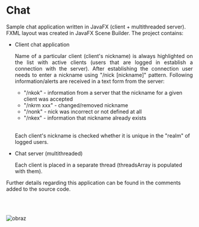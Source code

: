 # Chat

Sample chat application written in JavaFX (client + multithreaded server). FXML layout was created in JavaFX Scene Builder.
The project contains:
<br>
<ul>
  <li style="margin-bottom: 5px;">Client chat application</li>
  <p style=" text-align: justify;">Name of a particular client (client's nickname) is always highlighted on the list with active clients (users that are logged in establish a connection with the server). After establishing the connection user needs to enter a nickname using "/nick [nickname]" pattern. Following information/alerts are received in a text form from the server:</p>
    <ul>  
      <li>"/nkok" - information from a server that the nickname for a given client was accepted</li>
      <li>"/nkrm xxx" - changed/removed nickname</li>
      <li>"/nonk" - nick was incorrect or not defined at all</li>
      <li>"/nkex" - information that nickname already exists</li>
    </ul>
  <br>
  <p>Each client's nickname is checked whether it is unique in the "realm" of logged users.</p>
  <li style="margin-bottom: 5px;">Chat server (multithreaded)</li>
  <p>Each client is placed in a separate thread (threadsArray is populated with them).</p>
</ul>
<p>Further details regarding this application can be found in the comments added to the source code.</p>
<br>
<br>

![obraz](https://user-images.githubusercontent.com/34214903/45932756-a97c9280-bf81-11e8-8613-ebe7c520c795.png)

    
